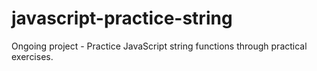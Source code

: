 # javascript-practice-string
Ongoing project - Practice JavaScript string functions through practical exercises.

